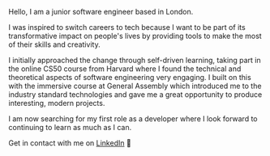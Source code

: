 Hello, I am a junior software engineer based in London.

<!--
**sriram-siv/sriram-siv** is a ✨ _special_ ✨ repository because its `README.md` (this file) appears on your GitHub profile.

Here are some ideas to get you started:

- 🔭 I’m currently working on ...
- 🌱 I’m currently learning ...
- 👯 I’m looking to collaborate on ...
- 🤔 I’m looking for help with ...
- 💬 Ask me about ...
- 📫 How to reach me: ...
- 😄 Pronouns: ...
- ⚡ Fun fact: ...
-->

  I was inspired to switch careers to tech because I want to be part of its transformative impact on people's lives by providing tools to make the most of their skills and creativity.
  
  I initially approached the change through self-driven learning, taking part in the online CS50 course from Harvard where I found the technical and theoretical aspects of software engineering very engaging. I built on this with the immersive course at General Assembly which introduced me to the industry standard technologies and gave me a great opportunity to produce interesting, modern projects.
  
  I am now searching for my first role as a developer where I look forward to continuing to learn as much as I can.
  
  Get in contact with me on [LinkedIn](linkedin.com/in/sriram-sivarajah) 👋
